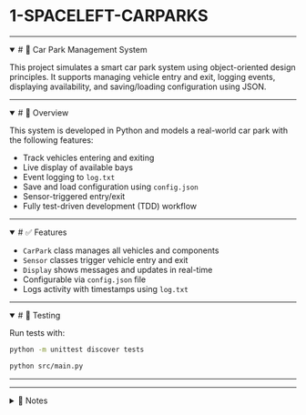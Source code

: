 # 1-SPACELEFT-CARPARKS

---
<details open>
<summary> # 🚗 Car Park Management System </summary>

This project simulates a smart car park system using object-oriented design principles. 
It supports managing vehicle entry and exit, logging events, displaying availability, and saving/loading configuration using JSON.

</details>

---
<details open>
<summary> # 📁 Overview </summary>

This system is developed in Python and models a real-world car park with the following features:

- Track vehicles entering and exiting
- Live display of available bays
- Event logging to `log.txt`
- Save and load configuration using `config.json`
- Sensor-triggered entry/exit
- Fully test-driven development (TDD) workflow

</details>

---
<details open>
<summary> # ✅ Features </summary>

- `CarPark` class manages all vehicles and components
- `Sensor` classes trigger vehicle entry and exit
- `Display` shows messages and updates in real-time
- Configurable via `config.json` file
- Logs activity with timestamps using `log.txt`

</details>

---
<details open>
<summary> # 🧪 Testing  </summary>

  Run tests with:

```bash
python -m unittest discover tests
```

```bash
python src/main.py
```

</details>

---





















---
<details>
<summary>📁 Notes</summary>
## Additional Examples
Here are other good examples of onboarding documents that relate to git and version control for you to browse:

- [skybase](https://handbook.skybase.com.np/git-conventions/)
- [thoughtbot](https://github.com/thoughtbot/guides/tree/main/git) (also see their excellent [code review](https://github.com/thoughtbot/guides/tree/main/code-review) guide!)
- [GitLab Handbook](https://handbook.gitlab.com/handbook/product-development-flow/)

</details>
